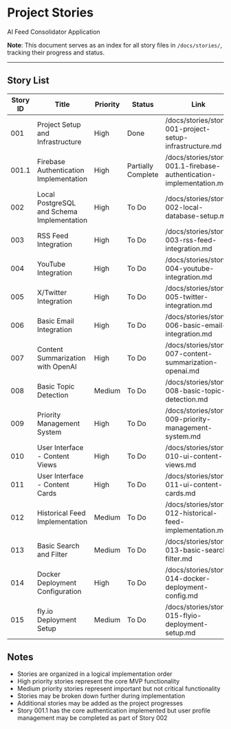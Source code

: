 # Project Stories

AI Feed Consolidator Application

**Note**: This document serves as an index for all story files in `/docs/stories/`, tracking their progress and status.

---

## Story List
| Story ID | Title                                   | Priority | Status    | Link                                                   |
|----------|----------------------------------------|----------|-----------|--------------------------------------------------------|
| 001      | Project Setup and Infrastructure        | High     | Done      | /docs/stories/story-001-project-setup-infrastructure.md |
| 001.1    | Firebase Authentication Implementation  | High     | Partially Complete | /docs/stories/story-001.1-firebase-authentication-implementation.md |
| 002      | Local PostgreSQL and Schema Implementation | High     | To Do     | /docs/stories/story-002-local-database-setup.md |
| 003      | RSS Feed Integration                    | High     | To Do     | /docs/stories/story-003-rss-feed-integration.md         |
| 004      | YouTube Integration                     | High     | To Do     | /docs/stories/story-004-youtube-integration.md          |
| 005      | X/Twitter Integration                   | High     | To Do     | /docs/stories/story-005-twitter-integration.md          |
| 006      | Basic Email Integration                 | High     | To Do     | /docs/stories/story-006-basic-email-integration.md      |
| 007      | Content Summarization with OpenAI       | High     | To Do     | /docs/stories/story-007-content-summarization-openai.md |
| 008      | Basic Topic Detection                   | Medium   | To Do     | /docs/stories/story-008-basic-topic-detection.md        |
| 009      | Priority Management System              | High     | To Do     | /docs/stories/story-009-priority-management-system.md   |
| 010      | User Interface - Content Views          | High     | To Do     | /docs/stories/story-010-ui-content-views.md             |
| 011      | User Interface - Content Cards          | High     | To Do     | /docs/stories/story-011-ui-content-cards.md             |
| 012      | Historical Feed Implementation          | Medium   | To Do     | /docs/stories/story-012-historical-feed-implementation.md |
| 013      | Basic Search and Filter                 | Medium   | To Do     | /docs/stories/story-013-basic-search-filter.md          |
| 014      | Docker Deployment Configuration         | High     | To Do     | /docs/stories/story-014-docker-deployment-config.md     |
| 015      | fly.io Deployment Setup                 | Medium   | To Do     | /docs/stories/story-015-flyio-deployment-setup.md       |

## Notes
- Stories are organized in a logical implementation order
- High priority stories represent the core MVP functionality
- Medium priority stories represent important but not critical functionality
- Stories may be broken down further during implementation
- Additional stories may be added as the project progresses
- Story 001.1 has the core authentication implemented but user profile management may be completed as part of Story 002